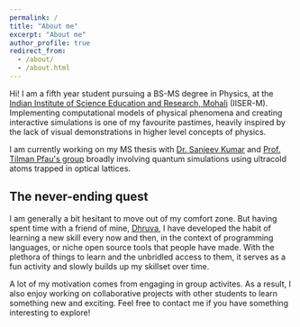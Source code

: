 ```yaml
---
permalink: /
title: "About me"
excerpt: "About me"
author_profile: true
redirect_from: 
  - /about/
  - /about.html
---
```


Hi! I am a fifth year student pursuing a BS-MS degree in Physics, at the [Indian Institute of Science Education and Research, Mohali](https://www.iisermohali.ac.in/) (IISER-M). Implementing computational models of physical phenomena and creating interactive simulations is one of my favourite pastimes, heavily inspired by the lack of visual demonstrations in higher level concepts of physics. 

I am currently working on my MS thesis with [Dr. Sanjeev Kumar](https://www.iisermohali.ac.in/awards-recognitions/dps/dr-sanjeev-kumar) and [Prof. Tilman Pfau's group](https://www.pi5.uni-stuttgart.de/institute/team/) broadly involving quantum simulations using ultracold atoms trapped in optical lattices. 

The never-ending quest
---

I am generally a bit hesitant to move out of my comfort zone. But having spent time with a friend of mine, [Dhruva](https://dhruvasambrani.github.io), I have developed the habit of learning a new skill every now and then, in the context of programming languages, or niche open source tools that people have made. With the plethora of things to learn and the unbridled access to them, it serves as a fun activity and slowly builds up my skillset over time. 

A lot of my motivation comes from engaging in group activites. As a result, I also enjoy working on collaborative projects with other students to learn something new and exciting. Feel free to contact me if you have something interesting to explore!

<!-- Purpose of this website
---
Mainly, this is intended to be an attempt to increase my online presence, as I head deeper into the research community. But also, as an undergrad, I have often felt lost and confused (and continue to do so) about where I stand and how to elevate myself to where I want to be. Perhaps, I will document my own experiences and thoughts on the path to pursuing research in the hopes that it may spare some students from the incessant nagging of their self-doubt.  -->
